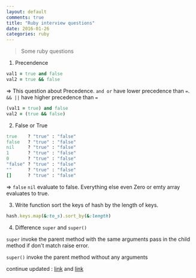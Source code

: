 ```yaml
---
layout: default
comments: true
title: "Ruby interview questions"
date: 2016-01-26
categories: ruby
---
```


> Some ruby questions

1. Precendence

```ruby
val1 = true and false
val2 = true && false
```

=> This question about Precedence. `and or` have lower precedence than `=`. `&& ||` have higher precedence than `=`

```ruby
(val1 = true) and false
val2 = (true && false)
```

2. False or True

```ruby
true    ? "true" : "false"
false   ? "true" : "false"
nil     ? "true" : "false"
1       ? "true" : "false"
0       ? "true" : "false"
"false" ? "true" : "false"
""      ? "true" : "false"
[]      ? "true" : "false"
```

=> `false` `nil` evaluate to false. Everything else even Zero or emty array evaluates to true.

3. Write function sort the keys of hash by the length of keys.

```ruby
hash.keys.map(&:to_s).sort_by(&:length)
```

4. Difference `super` and `super()`

`super` invoke the parent method with the same arguments pass in the child method if don't match raise error.

`super()` invoke the parent method without any arguments

continue updated : [link](https://www.toptal.com/ruby/interview-questions) and [link](https://gist.github.com/ryansobol/5252653)

